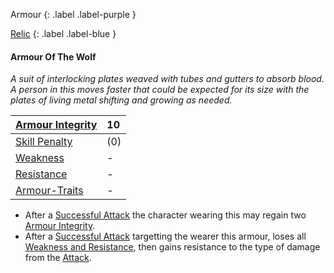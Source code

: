 Armour
{: .label .label-purple }

[Relic](Game/Designing-Armour#Relic)
{: .label .label-blue }

#### Armour Of The Wolf
*A suit of interlocking plates weaved with tubes and gutters to absorb blood. A person in this moves faster that could be expected for its size with the plates of living metal shifting and growing as needed.*

| [Armour Integrity](Game/Core/Armour#Armour%20Integrity)    | 10  |
| :--------------------------------------------------------- | :-- |
| [Skill Penalty](Game/Core/Armour#Skill%20Penalty)          | (0) |
| [Weakness](Game/Core/Armour#Weakness%20and%20Resistance)   | -   |
| [Resistance](Game/Core/Armour#Weakness%20and%20Resistance) | -   |
| [Armour-Traits](Game/Core/Armour-Traits)                   | -   |

* After a [Successful Attack](Game/Core/Terminology#Successful%20Attack) the character wearing this may regain two [Armour Integrity](Game/Core/Armour#Armour%20Integrity).
* After a [Successful Attack](Game/Core/Terminology#Successful%20Attack) targetting the wearer this armour, loses all [Weakness and Resistance](Game/Core/Armour#Weakness%20and%20Resistance), then gains resistance to the type of damage from the [Attack](Game/Core/Terminology#Attack).